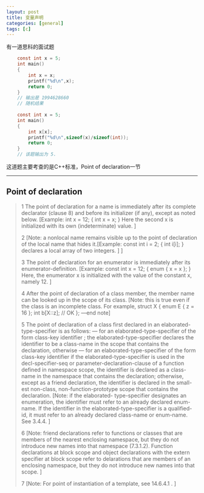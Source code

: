 ```yaml
---
layout: post
title: 变量声明
categories: [general]
tags: [c]
---
```


有一道思科的面试题
		
```C
    const int x = 5; 
    int main() 
    { 
        int x = x; 
        printf("%d\n",x); 
        return 0; 
    } 
    // 输出是 1994628660 
    // 随机结果 
    
    const int x = 5; 
    int main() 
    { 
        int x[x]; 
        printf("%d\n",sizeof(x)/sizeof(int)); 
        return 0; 
    } 
    // 该题输出为 5. 
```
        

这道题主要考查的是C++标准，Point of declaration一节

----------

## Point of declaration ##

> 1 The point of declaration for a name is immediately after its complete
> declarator (clause 8) and before its initializer (if any), except as
> noted below. [Example: int x = 12; { int x = x; } Here the second x is
> initialized with its own (indeterminate) value. ]
> 
> 2 [Note: a nonlocal name remains visible up to the point of declaration
> of the local name that hides it.[Example: const int i = 2; { int i[i]; }
> declares a local array of two integers. ] ]
> 
> 3 The point of declaration for an enumerator is immediately after its
> enumerator-definition. [Example: const int x = 12; { enum { x = x }; }
> Here, the enumerator x is initialized with the value of the constant x,
> namely 12. ]
> 
> 4 After the point of declaration of a class member, the member name can
> be looked up in the scope of its class. [Note: this is true even if the
> class is an incomplete class. For example, struct X { enum E { z = 16 };
> int b[X::z]; // OK }; —end note]
> 
> 5 The point of declaration of a class first declared in an
> elaborated-type-specifier is as follows: — for an
> elaborated-type-specifier of the form class-key identifier ; the
> elaborated-type-specifier declares the identifier to be a class-name in
> the scope that contains the declaration, otherwise — for an
> elaborated-type-specifier of the form class-key identifier if the
> elaborated-type-specifier is used in the decl-specifier-seq or
> parameter-declaration-clause of a function defined in namespace scope,
> the identifier is declared as a class-name in the namespace that
> contains the declaration; otherwise, except as a friend declaration, the
> identifier is declared in the small- est non-class,
> non-function-prototype scope that contains the declaration. [Note: if
> the elaborated- type-specifier designates an enumeration, the identifier
> must refer to an already declared enum-name. If the identifier in the
> elaborated-type-specifier is a qualified-id, it must refer to an already
> declared class-name or enum-name. See 3.4.4. ]
> 
> 6 [Note: friend declarations refer to functions or classes that are
> members of the nearest enclosing namespace, but they do not introduce
> new names into that namespace (7.3.1.2). Function declarations at block
> scope and object declarations with the extern specifier at block scope
> refer to delarations that are members of an enclosing namespace, but
> they do not introduce new names into that scope. ]
> 
> 7 [Note: For point of instantiation of a template, see 14.6.4.1 . ]
